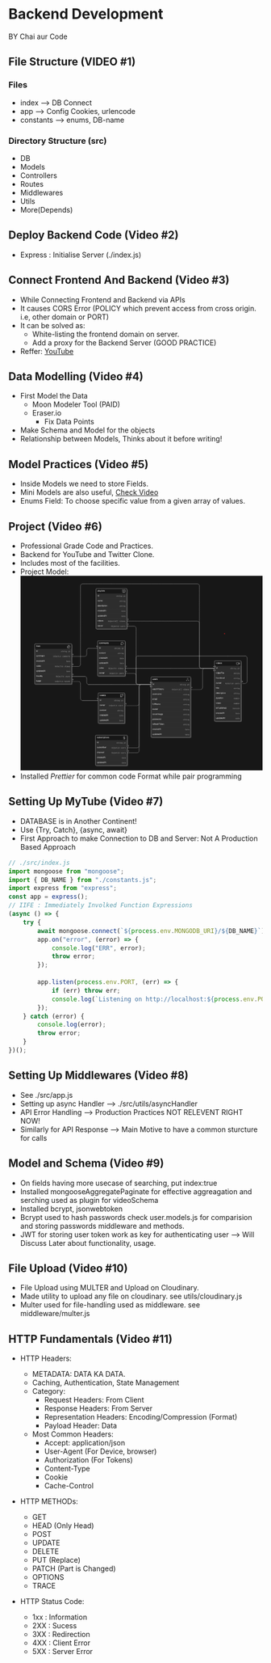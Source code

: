 # Backend Development

BY Chai aur Code

## File Structure (VIDEO #1)

### Files

-   index --> DB Connect
-   app --> Config Cookies, urlencode
-   constants --> enums, DB-name

### Directory Structure (src)

-   DB
-   Models
-   Controllers
-   Routes
-   Middlewares
-   Utils
-   More(Depends)

## Deploy Backend Code (Video #2)

-   Express : Initialise Server (./index.js)

## Connect Frontend And Backend (Video #3)

-   While Connecting Frontend and Backend via APIs
-   It causes CORS Error (POLICY which prevent access from cross origin. i.e, other domain or PORT)
-   It can be solved as:
    -   White-listing the frontend domain on server.
    -   Add a proxy for the Backend Server (GOOD PRACTICE)
-   Reffer: [YouTube](https://www.youtube.com/watch?v=fFHyqhmnVfs&list=PLu71SKxNbfoBGh_8p_NS-ZAh6v7HhYqHW&index=3)

## Data Modelling (Video #4)

-   First Model the Data
    -   Moon Modeler Tool (PAID)
    -   Eraser.io
        -   Fix Data Points
-   Make Schema and Model for the objects
-   Relationship between Models, Thinks about it before writing!

## Model Practices (Video #5)

-   Inside Models we need to store Fields.
-   Mini Models are also useful, [Check Video](https://www.youtube.com/watch?v=lA_mNpddN5U&list=PLu71SKxNbfoBGh_8p_NS-ZAh6v7HhYqHW&index=6&t=23m49s)
-   Enums Field: To choose specific value from a given array of values.

## Project (Video #6)

-   Professional Grade Code and Practices.
-   Backend for YouTube and Twitter Clone.
-   Includes most of the facilities.
-   Project Model: ![Structure](./public/assets/img/YouTube%20Backend.png)
-   Installed _Prettier_ for common code Format while pair programming

## Setting Up MyTube (Video #7)

-   DATABASE is in Another Continent!
-   Use {Try, Catch}, {async, await}
-   First Approach to make Connection to DB and Server: Not A Production Based Approach

```js
// ./src/index.js
import mongoose from "mongoose";
import { DB_NAME } from "./constants.js";
import express from "express";
const app = express();
// IIFE : Immediately Involked Function Expressions
(async () => {
    try {
        await mongoose.connect(`${process.env.MONGODB_URI}/${DB_NAME}`);
        app.on("error", (error) => {
            console.log("ERR", error);
            throw error;
        });

        app.listen(process.env.PORT, (err) => {
            if (err) throw err;
            console.log(`Listening on http://localhost:${process.env.PORT}`);
        });
    } catch (error) {
        console.log(error);
        throw error;
    }
})();
```

## Setting Up Middlewares (Video #8)

-   See ./src/app.js
-   Setting up async Handler --> ./src/utils/asyncHandler
-   API Error Handling --> Production Practices NOT RELEVENT RIGHT NOW!
-   Similarly for API Response --> Main Motive to have a common sturcture for calls

## Model and Schema (Video #9)

-   On fields having more usecase of searching, put index:true
-   Installed mongooseAggregatePaginate for effective aggreagation and serching used as plugin for videoSchema
-   Installed bcrypt, jsonwebtoken
-   Bcrypt used to hash passwords check user.models.js for comparision and storing passwords middleware and methods.
-   JWT for storing user token work as key for authenticating user --> Will Discuss Later about functionality, usage.

## File Upload (Video #10)

-   File Upload using MULTER and Upload on Cloudinary.
-   Made utility to upload any file on cloudinary. see utils/cloudinary.js
-   Multer used for file-handling used as middleware. see middleware/multer.js

## HTTP Fundamentals (Video #11)

-   HTTP Headers:
    -   METADATA: DATA KA DATA.
    -   Caching, Authentication, State Management
    -   Category:
        -   Request Headers: From Client
        -   Response Headers: From Server
        -   Representation Headers: Encoding/Compression (Format)
        -   Payload Header: Data
    - Most Common Headers:
        - Accept: application/json
        - User-Agent (For Device, browser)
        - Authorization (For Tokens)
        - Content-Type
        - Cookie
        - Cache-Control

- HTTP METHODs:
    - GET
    - HEAD (Only Head)
    - POST
    - UPDATE
    - DELETE
    - PUT (Replace)
    - PATCH (Part is Changed)
    - OPTIONS
    - TRACE

- HTTP Status Code:
    - 1xx : Information
    - 2XX : Sucess
    - 3XX : Redirection
    - 4XX : Client Error
    - 5XX : Server Error